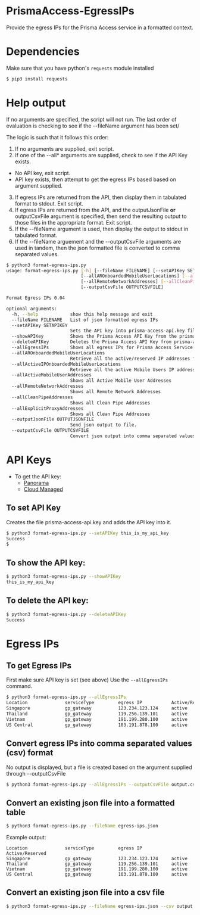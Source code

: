 # PrismaAccess-EgressIPs
Provide the egress IPs for the Prisma Access service in a formatted context.

# Dependencies
Make sure that you have python's `requests` module installed
```bash
$ pip3 install requests
```

# Help output
If no arguments are specified, the script will not run. The last order of evaluation is checking to see if the --fileName argument has been set/

The logic is such that it follows this order:
1. If no arguments are supplied, exit script.
2. If one of the --all* arguments are supplied, check to see if the API Key exists. 
- No API key, exit script. 
- API key exists, then attempt to get the egress IPs based based on argument supplied. 
3. If egress IPs are returned from the API, then display them in tabulated format to stdout. Exit script.
4. If egress IPs are returned from the API, and the outputJsonFile **or** outputCsvFile argument is specified, then send the resulting output to those files in the appropriate format. Exit script.
5. If the --fileName argument is used, then display the output to stdout in tabulated format.
6. If the --fileName arguement and the --outputCsvFile arguments are used in tandem, then the json formatted file is converted to comma separated values.


```bash
$ python3 format-egress-ips.py
usage: format-egress-ips.py [-h] [--fileName FILENAME] [--setAPIKey SETAPIKEY] [--showAPIKey] [--deleteAPIKey] [--allEgressIPs]
                            [--allAROnboardedMobileUserLocations] [--allActiveIPOnboardedMobileUserLocations] [--allActiveMobileUserAddresses]
                            [--allRemoteNetworkAddresses] [--allCleanPipeAddresses] [--allExplicitProxyAddresses] [--outputJsonFile OUTPUTJSONFILE]
                            [--outputCsvFile OUTPUTCSVFILE]

Format Egress IPs 0.04

optional arguments:
  -h, --help            show this help message and exit
  --fileName FILENAME   List of json formatted egress IPs
  --setAPIKey SETAPIKEY
                        Sets the API key into prisma-access-api.key file
  --showAPIKey          Shows the Prisma Access API Key from the prisma-access-api.key file.
  --deleteAPIKey        Deletes the Prisma Access API Key from prisma-access-api.key file.
  --allEgressIPs        Shows all egress IPs for Prisma Access Service
  --allAROnboardedMobileUserLocations
                        Retrieve all the active/reserved IP addresses for Mobile User Locations
  --allActiveIPOnboardedMobileUserLocations
                        Retrieve all the active Mobile Users IP addresses
  --allActiveMobileUserAddresses
                        Shows all Active Mobile User Addresses
  --allRemoteNetworkAddresses
                        Shows all Remote Network Addresses
  --allCleanPipeAddresses
                        Shows all Clean Pipe Addresses
  --allExplicitProxyAddresses
                        Shows all Clean Pipe Addresses
  --outputJsonFile OUTPUTJSONFILE
                        Send json output to file.
  --outputCsvFile OUTPUTCSVFILE
                        Convert json output into comma separated values file.
```

# API Keys
- To get the API key:
  - [Panorama](https://docs.paloaltonetworks.com/prisma/prisma-access/preferred/2-2/prisma-access-panorama-admin/prisma-access-overview/retrieve-ip-addresses-for-prisma-access)
  - [Cloud Managed](https://docs.paloaltonetworks.com/prisma/prisma-access/prisma-access-cloud-managed-admin/prisma-access-service-infrastructure/retrieve-ip-addresses-to-allow-for-prisma-access)

## To set API Key
Creates the file prisma-access-api.key and adds the API key into it.

```bash
$ python3 format-egress-ips.py --setAPIKey this_is_my_api_key
Success
$
```

## To show the API key:
```bash
$ python3 format-egress-ips.py --showAPIKey
this_is_my_api_key
```

## To delete the API key:
```bash
$ python3 format-egress-ips.py --deleteAPIKey
Success
```

# Egress IPs
## To get Egress IPs
First make sure API key is set (see above)
Use the `--allEgressIPs` command.
```bash
$ python3 format-egress-ips.py --allEgressIPs
Location              serviceType         egress IP           Active/Reserved
Singapore             gp_gateway          123.234.123.124     active
Thailand              gp_gateway          119.256.139.101     active
Vietnam               gp_gateway          191.199.280.100     active
US Central            gp_gateway          103.191.878.100     active
```

## Convert egress IPs into comma separated values (csv) format
No output is displayed, but a file is created based on the argument supplied through --outputCsvFile
```bash
$ python3 format-egress-ips.py --allEgressIPs --outputCsvFile output.csv
```


## Convert an existing json file into a formatted table
```bash
$ python3 format-egress-ips.py --fileName egress-ips.json
```

Example output:
```
Location              serviceType         egress IP           Active/Reserved
Singapore             gp_gateway          123.234.123.124     active
Thailand              gp_gateway          119.256.139.101     active
Vietnam               gp_gateway          191.199.280.100     active
US Central            gp_gateway          103.191.878.100     active
```

## Convert an existing json file into a csv file
```bash
$ python3 format-egress-ips.py --fileName egress-ips.json --csv output.csv
```
